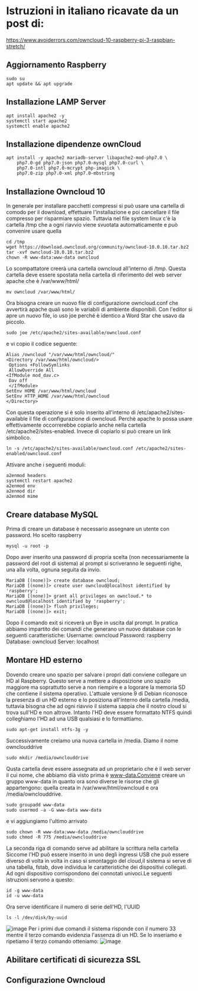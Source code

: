 # Istruzioni in italiano ricavate da un post di:
https://www.avoiderrors.com/owncloud-10-raspberry-pi-3-raspbian-stretch/
## Aggiornamento Raspberry
```
sudo su
apt update && apt upgrade
```
## Installazione LAMP Server
```
apt install apache2 -y
systemctl start apache2
systemctl enable apache2
```
## Installazione dipendenze ownCloud
```
apt install -y apache2 mariadb-server libapache2-mod-php7.0 \
    php7.0-gd php7.0-json php7.0-mysql php7.0-curl \
    php7.0-intl php7.0-mcrypt php-imagick \
    php7.0-zip php7.0-xml php7.0-mbstring
```
## Installazione Owncloud 10
In generale per installare pacchetti compressi si può usare una cartella di comodo per il download, effettuare l'installazione e poi cancellare il file compresso per risparmiare spazio. Tuttavia nel file system linux c'è la cartella /tmp che a ogni riavvio viene svuotata automaticamente e può convenire usare quella
```
cd /tmp
wget https://download.owncloud.org/community/owncloud-10.0.10.tar.bz2
tar -xvf owncloud-10.0.10.tar.bz2
chown -R www-data:www-data owncloud
```
Lo scompattatore creerà una cartella owncloud all'interno di /tmp. Questa cartella deve essere spostata nella cartella di riferimento del web server apache che è /var/www/html/
```
mv owncloud /var/www/html/
```
Ora bisogna creare un nuovo file di configurazione owncloud.conf che avvertirà apache quali sono le variabili di ambiente disponibili. Con l'editor si apre un nuovo file, io uso joe perché è identico a Word Star che usavo da piccolo.
```
sudo joe /etc/apache2/sites-available/owncloud.conf
```
e vi copio il codice seguente:
```
Alias /owncloud "/var/www/html/owncloud/"
<Directory /var/www/html/owncloud/>
 Options +FollowSymlinks
 AllowOverride All
<IfModule mod_dav.c>
 Dav off
 </IfModule>
SetEnv HOME /var/www/html/owncloud
SetEnv HTTP_HOME /var/www/html/owncloud
</Directory>
```
Con questa operazione si è solo inserito all'interno di /etc/apache2/sites-available il file di configurazione di owncloud. Perchè apache lo possa usare effettivamente occorrerebbe copiarlo anche nella cartella /etc/apache2/sites-enabled. Invece di copiarlo si può creare un link simbolico.
```
ln -s /etc/apache2/sites-available/owncloud.conf /etc/apache2/sites-enabled/owncloud.conf
```
Attivare anche i seguenti moduli:
```
a2enmod headers
systemctl restart apache2
a2enmod env
a2enmod dir
a2enmod mime
```
## Creare database MySQL
Prima di creare un database è necessario assegnare un utente con password. Ho scelto raspberry
```
mysql -u root -p
```
Dopo aver inserito una password di propria scelta (non necessariamente la password del root di sistema) al prompt si scriveranno le seguenti righe, una alla volta, ognuna seguita da invio.
```
MariaDB [(none)]> create database owncloud;
MariaDB [(none)]> create user owncloud@localhost identified by 'raspberry';
MariaDB [(none)]> grant all privileges on owncloud.* to owncloud@localhost identified by 'raspberry';
MariaDB [(none)]> flush privileges;
MariaDB [(none)]> exit;
  ```
 Dopo il comando exit si riceverà un Bye in uscita dal prompt.
 In pratica abbiamo impartito dei comandi che generano un nuovo database con le seguenti caratteristiche:
 Username: owncloud
 Password: raspberry
 Database: owncloud
 Server: localhost
## Montare HD esterno
Dovendo creare uno spazio per salvare i propri dati conviene collegare un HD al Raspberry. Questo serve a mettere a disposizione uno spazio maggiore ma soprattutto serve a non riempire e a logorare la memoria SD che contiene il sistema operativo. L'attuale versione 9 di Debian riconosce la presenza di un HD esterno e lo posiziona all'interno della cartella /media, tuttavia bisogna che ad ogni riavvio il sistema sappia che il nostro cloud si trova sull'HD e non altrove. Intanto l'HD deve essere formattato NTFS quindi colleghiamo l'HD ad una USB qualsiasi e lo formattiamo.
```
sudo apt-get install ntfs-3g -y
```
Successivamente creiamo una nuova cartella in /media. Diamo il nome ownclouddrive
```
sudo mkdir /media/ownclouddrive
```
Qusta cartella deve essere assegnata ad un proprietario che è il web server il cui nome, che abbiamo dià visto prima è www-data.Conviene creare un gruppo www-data in quanto ora sono diverse le risorse che gli appartengono: quella creata in /var/www/html/owncloud e ora /media/ownclouddrive.
```
sudo groupadd www-data
sudo usermod -a -G www-data www-data
```
e vi aggiungiamo l'ultimo arrivato
```
sudo chown -R www-data:www-data /media/ownclouddrive
sudo chmod -R 775 /media/ownclouddrive
```
La seconda riga di comando serve ad abilitare la scrittura nella cartella
Siccome l'HD può essere inserito in uno degli ingressi USB che può essere diverso di volta in volta in caso si smontaggio del cloud,il sistema si serve di una tabella, fstab, dove individua le caratteristiche dei dispositivi collegati. Ad ogni dispositivo corrispondono dei connotati univoci.Le seguenti istruzioni servono a questo:
```
id -g www-data
id -u www-data
```
Ora serve identificare il numero di serie dell'HD, l'UUID
```
ls -l /dev/disk/by-uuid
```
![image](https://user-images.githubusercontent.com/9042964/48806214-ec58ad80-ed19-11e8-9ffa-f8d688c346ab.png)
Per i primi due comandi il sistema risponde con il numero 33 mentre il terzo comando evidenzia l'assenza di un HD. Se lo inseriamo e ripetiamo il terzo comando otteniamo:
![image](https://user-images.githubusercontent.com/9042964/48806540-fcbd5800-ed1a-11e8-8493-63a36a89c1bf.png)
## Abilitare certificati di sicurezza SSL
## Configurazione Owncloud 

